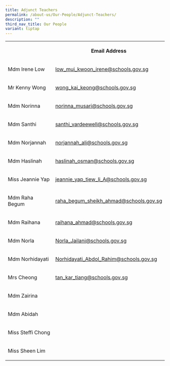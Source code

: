 ```yaml
---
title: Adjunct Teachers
permalink: /about-us/Our-People/Adjunct-Teachers/
description: ""
third_nav_title: Our People
variant: tiptap
---
```

<table style="minWidth: 50px">
<colgroup>
<col>
<col>
</colgroup>
<tbody>
<tr>
<th rowspan="1" colspan="1">
<p></p>
</th>
<th rowspan="1" colspan="1">
<p>Email Address</p>
</th>
</tr>
<tr>
<td rowspan="1" colspan="1">
<p>Mdm Irene Low</p>
</td>
<td rowspan="1" colspan="1">
<p><a href="low_mui_kwoon_irene@schools.gov.sg" rel="noopener noreferrer nofollow" target="_blank">low_mui_kwoon_irene@schools.gov.sg</a>
</p>
</td>
</tr>
<tr>
<td rowspan="1" colspan="1">
<p>Mr Kenny Wong</p>
</td>
<td rowspan="1" colspan="1">
<p><a href="wong_kai_keong@schools.gov.sg" rel="noopener noreferrer nofollow" target="_blank">wong_kai_keong@schools.gov.sg</a>
</p>
</td>
</tr>
<tr>
<td rowspan="1" colspan="1">
<p>Mdm Norinna</p>
</td>
<td rowspan="1" colspan="1">
<p><a href="norinna_musari@schools.gov.sg" rel="noopener noreferrer nofollow" target="_blank">norinna_musari@schools.gov.sg</a>
</p>
</td>
</tr>
<tr>
<td rowspan="1" colspan="1">
<p>Mdm Santhi</p>
</td>
<td rowspan="1" colspan="1">
<p><a href="santhi_vardeewell@schools.gov.sg" rel="noopener noreferrer nofollow" target="_blank">santhi_vardeewell@schools.gov.sg</a>
</p>
</td>
</tr>
<tr>
<td rowspan="1" colspan="1">
<p>Mdm Norjannah</p>
</td>
<td rowspan="1" colspan="1">
<p><a href="mailto:norjannah_ali@schools.gov.sg" rel="noopener noreferrer nofollow" target="_blank">norjannah_ali@schools.gov.sg</a>
</p>
</td>
</tr>
<tr>
<td rowspan="1" colspan="1">
<p>Mdm Haslinah</p>
</td>
<td rowspan="1" colspan="1">
<p><a href="haslinah_osman@schools.gov.sg" rel="noopener nofollow" target="_blank">haslinah_osman@schools.gov.sg</a>
</p>
</td>
</tr>
<tr>
<td rowspan="1" colspan="1">
<p>Miss Jeannie Yap</p>
</td>
<td rowspan="1" colspan="1">
<p><a href="jeannie_yap_tiew_li_A@schools.gov.sg" rel="noopener noreferrer nofollow" target="_blank">jeannie_yap_tiew_li_A@schools.gov.sg</a>
</p>
</td>
</tr>
<tr>
<td rowspan="1" colspan="1">
<p>Mdm Raha Begum</p>
</td>
<td rowspan="1" colspan="1">
<p><a href="mailto:raha_begum_sheikh_ahmad@schools.gov.sg" rel="noopener noreferrer nofollow" target="_blank">raha_begum_sheikh_ahmad@schools.gov.sg</a>
</p>
</td>
</tr>
<tr>
<td rowspan="1" colspan="1">
<p>Mdm Raihana</p>
</td>
<td rowspan="1" colspan="1">
<p><a href="raihana_ahmad@schools.gov.sg" rel="noopener noreferrer nofollow" target="_blank">raihana_ahmad@schools.gov.sg</a>
</p>
</td>
</tr>
<tr>
<td rowspan="1" colspan="1">
<p>Mdm Norla</p>
</td>
<td rowspan="1" colspan="1">
<p><a href="mailto:Norla_Jailani@schools.gov.sg" rel="noopener noreferrer nofollow" target="_blank">Norla_Jailani@schools.gov.sg</a>
</p>
</td>
</tr>
<tr>
<td rowspan="1" colspan="1">
<p>Mdm Norhidayati</p>
</td>
<td rowspan="1" colspan="1">
<p><a href="mailto:Norhidayati_Abdol_Rahim@schools.gov.sg" rel="noopener noreferrer nofollow" target="_blank">Norhidayati_Abdol_Rahim@schools.gov.sg</a>
</p>
</td>
</tr>
<tr>
<td rowspan="1" colspan="1">
<p>Mrs Cheong</p>
</td>
<td rowspan="1" colspan="1">
<p><a href="mailto:tan_kar_tiang@schools.gov.sg" rel="noopener noreferrer nofollow" target="_blank">tan_kar_tiang@schools.gov.sg</a>
</p>
</td>
</tr>
<tr>
<td rowspan="1" colspan="1">
<p>Mdm Zairina</p>
</td>
<td rowspan="1" colspan="1">
<p></p>
</td>
</tr>
<tr>
<td rowspan="1" colspan="1">
<p>Mdm Abidah</p>
</td>
<td rowspan="1" colspan="1">
<p></p>
</td>
</tr>
<tr>
<td rowspan="1" colspan="1">
<p>Miss Steffi Chong</p>
</td>
<td rowspan="1" colspan="1">
<p></p>
</td>
</tr>
<tr>
<td rowspan="1" colspan="1">
<p>Miss Sheen Lim</p>
</td>
<td rowspan="1" colspan="1">
<p></p>
</td>
</tr>
</tbody>
</table>
<p></p>